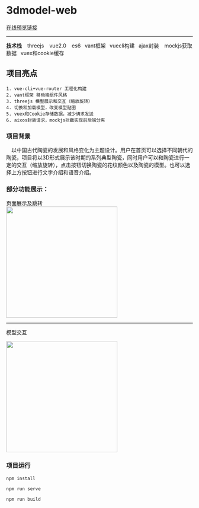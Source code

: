 # 3dmodel-web

[在线预览链接](http://175.178.232.232:9090/)
- - -
__技术栈__ &ensp;
 threejs &ensp; vue2.0 &ensp; es6 &ensp;vant框架 &ensp;vuecli构建 &ensp;ajax封装 &ensp; mockjs获取数据 &ensp;vuex和cookie缓存 


## 项目亮点 
	1. vue-cli+vue-router 工程化构建
	2. vant框架 移动端组件风格
	3. threejs 模型展示和交互（缩放旋转）
	4. 切换和加载模型，改变模型贴图
	5. vuex和Cookie存储数据，减少请求发送
	6. aixos封装请求，mockjs拦截实现前后端分离
### 项目背景
&ensp;&ensp;以中国古代陶瓷的发展和风格变化为主题设计。用户在首页可以选择不同朝代的陶瓷，项目将以3D形式展示该时期的系列典型陶瓷，同时用户可以和陶瓷进行一定的交互（缩放旋转），点击按钮切换陶瓷的花纹颜色以及陶瓷的模型。也可以选择上方按钮进行文字介绍和语音介绍。

### 部分功能展示：
页面展示及跳转  
<img src="https://s2.loli.net/2022/09/01/rQI2Ojbq6WZkvRf.gif" width=300px/>   
- - -

模型交互  

<img src="https://s2.loli.net/2022/09/01/LMKDfHE1RgIeqzd.gif" width=300px/>


### 项目运行
```
npm install

npm run serve

npm run build
```




